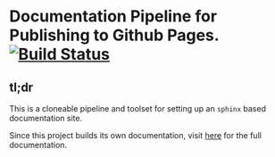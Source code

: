 # Documentation Pipeline for Publishing to Github Pages. [![Build Status](https://travis-ci.com/Zelgius/documentation-pipelines.svg?branch=master)](https://travis-ci.com/Zelgius/documentation-pipelines)

## tl;dr
This is a cloneable pipeline and toolset for setting up an `sphinx` based
documentation site. 

Since this project builds its own documentation, visit [here](https://unlockededu.github.io/documentation-pipelines/) for the full
documentation.

